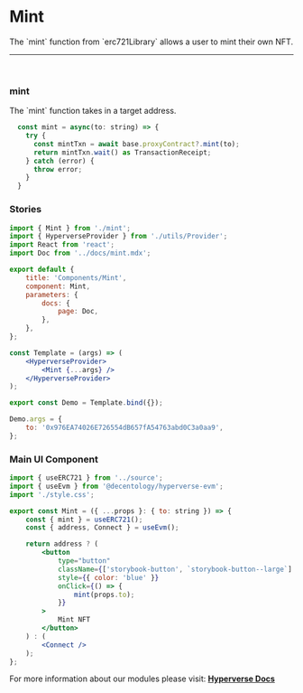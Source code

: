# Mint

<p> The `mint` function from `erc721Library` allows a user to mint their own NFT. </p>

---

<br>

### mint

<p> The `mint` function takes in a target address. </p>

```jsx
  const mint = async(to: string) => {
    try {
      const mintTxn = await base.proxyContract?.mint(to);
      return mintTxn.wait() as TransactionReceipt;
    } catch (error) {
      throw error;
    }
  }
```

### Stories

```jsx
import { Mint } from './mint';
import { HyperverseProvider } from './utils/Provider';
import React from 'react';
import Doc from '../docs/mint.mdx';

export default {
	title: 'Components/Mint',
	component: Mint,
	parameters: {
		docs: {
			page: Doc,
		},
	},
};

const Template = (args) => (
	<HyperverseProvider>
		<Mint {...args} />
	</HyperverseProvider>
);

export const Demo = Template.bind({});

Demo.args = {
	to: '0x976EA74026E726554dB657fA54763abd0C3a0aa9',
};
```

### Main UI Component

```jsx
import { useERC721 } from '../source';
import { useEvm } from '@decentology/hyperverse-evm';
import './style.css';

export const Mint = ({ ...props }: { to: string }) => {
	const { mint } = useERC721();
	const { address, Connect } = useEvm();

	return address ? (
		<button
			type="button"
			className={['storybook-button', `storybook-button--large`].join(' ')}
			style={{ color: 'blue' }}
			onClick={() => {
				mint(props.to);
			}}
		>
			Mint NFT
		</button>
	) : (
		<Connect />
	);
};
```

For more information about our modules please visit: [**Hyperverse Docs**](docs.hyperverse.dev)
